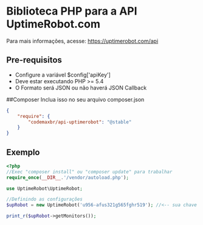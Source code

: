 Biblioteca PHP para a API UptimeRobot.com
==============

Para mais informações, acesse: https://uptimerobot.com/api

## Pre-requisitos
* Configure a variável $config['apiKey']
* Deve estar executando PHP >= 5.4
* O Formato será JSON ou não haverá JSON Callback

##Composer
Inclua isso no seu arquivo composer.json

```JSON
{
    "require": {
        "codemaxbr/api-uptimerobot": "@stable"
    }
}
```

## Exemplo

```PHP
<?php
//Exec "composer install" ou "composer update" para trabalhar
require_once(__DIR__.'/vendor/autoload.php');

use UptimeRobot\UptimeRobot;

//Definindo as configurações
$upRobot = new UptimeRobot('u956-afus321g565fghr519'); //<-- sua chave

print_r($upRobot->getMonitors());

```
